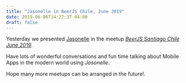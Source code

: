 ```yaml
---
title: "Jasonelle in BeerJS Chile, June 2019"
date: 2019-06-06T14:27:37-04:00
draft: false
---
```


Yesterday we presented [Jasonelle](https://jasonelle.com) in the meetup *[BeerJS Santiago Chile June 2019](https://twitter.com/BeerJSSantiago/status/1136423137493639169)*.

Have lots of wonderful conversations and fun time talking
about Mobile Apps in the modern world using *Jasonelle*.

Hope many more meetups can be arranged in the future!.